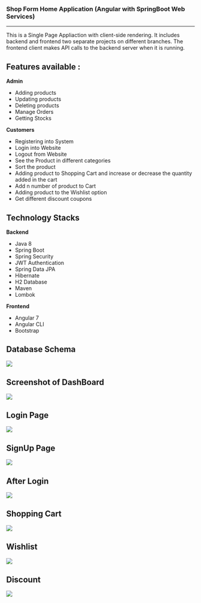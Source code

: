 ### Shop Form Home Application (Angular with SpringBoot Web Services)
---------
This is a Single Page Appliaction with client-side rendering. It includes backend and frontend two separate projects on different branches. The frontend client makes API calls to the backend server when it is running.

## Features available :
**Admin**
  - Adding products
  - Updating products
  - Deleting products
  - Manage Orders
  - Getting Stocks
  
**Customers**
  - Registering into System
  - Login into Website
  - Logout from Website
  - See the Product in different categories
  - Sort the product
  - Adding product to Shopping Cart and increase or decrease the quantity added in the cart
  - Add n number of product to Cart
  - Adding product to the Wishlist option
  - Get different discount coupons

## Technology Stacks
**Backend**
  - Java 8
  - Spring Boot
  - Spring Security
  - JWT Authentication
  - Spring Data JPA
  - Hibernate
  - H2 Database
  - Maven
  - Lombok

**Frontend**
  - Angular 7
  - Angular CLI
  - Bootstrap
  
 ## Database Schema

![](https://user-images.githubusercontent.com/47891452/180620451-e03c2189-b90f-4667-bfa8-9fc0ad1de78b.png)

 ## Screenshot of DashBoard

![](https://user-images.githubusercontent.com/47891452/180658879-96ca0b80-41a4-496c-9d61-83b4e1333daa.PNG)

## Login Page

![](https://user-images.githubusercontent.com/47891452/180993746-9483949a-d1be-4393-9039-9e3aa4b55621.PNG)

## SignUp Page

![](https://user-images.githubusercontent.com/47891452/180995796-779de28b-c8f0-4607-a3e7-4be29b2418d2.PNG)

## After Login

![](https://user-images.githubusercontent.com/47891452/180996014-e1ef1104-11b2-4023-99bf-e3508282c9cd.PNG)

## Shopping Cart

![](https://user-images.githubusercontent.com/47891452/180996375-52bf8bbf-89e4-4d74-9a7b-a6f95ddb26dc.PNG)

## Wishlist

![](https://user-images.githubusercontent.com/47891452/180996607-d5f7f622-0d27-4ccd-b8e4-702c49395787.PNG)

## Discount

![](https://user-images.githubusercontent.com/47891452/180996767-537a117c-3d67-44f7-8a4d-3b4b3dc298db.PNG)




